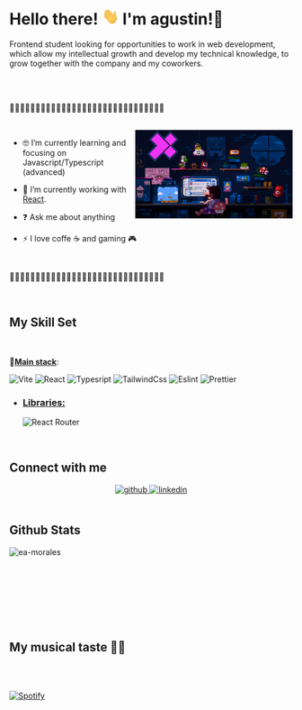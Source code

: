 # Hello there! <img src="./assets/wave.gif" width="30px" height="30px" />  I'm agustin!💜

Frontend student looking for opportunities to work in web development, which allow my intellectual growth and develop my technical knowledge, to grow together with the company and my coworkers. 

<br>
<br>

💜💜💜💜💜💜💜💜💜💜💜💜💜💜💜💜💜💜💜💜💜💜💜💜💜💜💜💜💜💜

<br>

<img align="right" alt="GIF" src="./assets/mario.gif" width="280px" />

- 🤓 I’m currently learning and focusing on Javascript/Typescript (advanced)

-  🌱 I’m currently working with [React](https://reactjs.org).


- ❓ Ask me about anything  


- ⚡ I love coffe ☕ and gaming 🎮

<br>

💜💜💜💜💜💜💜💜💜💜💜💜💜💜💜💜💜💜💜💜💜💜💜💜💜💜💜💜💜💜

<br>

## My Skill Set

<br>

💜<u>**Main stack**</u>:
 
  ![Vite](https://img.shields.io/static/v1?label=tool&labelColor=52bdff&message=Vite&color=B143f3&logo=Vite&logoColor=yellow) ![React](https://img.shields.io/static/v1?label=framework&labelColor=282c34&message=React&color=61dafb&logo=React&logoColor=61dafb) ![Typesript](https://img.shields.io/static/v1?label=Language&message=Typescript&color=blue&logo=TypeScript&logoColor=white) ![TailwindCss](https://img.shields.io/static/v1?label=framework&message=Tailwind%20Css&color=0ea5e9&logo=TailwindCSS&logoColor=0ea5e9) ![Eslint](https://img.shields.io/static/v1?label=tool&message=Eslint&color=341bab&logo=Eslint&logoColor=341bab) ![Prettier](https://img.shields.io/static/v1?label=tool&labelColor=f8bc45&message=Prettier&color=c596c7&logo=Prettier&logoColor=black)

- ### <u>Libraries:</u>
  ![React Router](https://img.shields.io/static/v1?label=library&labelColor=52bdff&message=React%20Router&color=B143f3&logo=ReactRouter&logoColor=yellow)




<br/>  


## Connect with me  
<div align="center">
<a href="https://github.com/EA-Morales" target="_blank">
<img src=https://img.shields.io/badge/github-%2324292e.svg?&style=for-the-badge&logo=github&logoColor=white alt=github style="margin-bottom: 5px;" />
</a>
<a href="https://linkedin.com/in/eduardo-agustin-morales" target="_blank">
<img src=https://img.shields.io/badge/linkedin-%231E77B5.svg?&style=for-the-badge&logo=linkedin&logoColor=white alt=linkedin style="margin-bottom: 5px;" />
</a>  
</div>  
  

<br/>  


## Github Stats  


<p><img align="left" src="https://github-readme-stats.vercel.app/api/top-langs?username=ea-morales&show_icons=true&locale=en&layout=compact&theme=dracula&hide_border=true" alt="ea-morales" /></p>

<br>
<br>
<br>
<br>
<br>
<br>
<br>
<br>

## My musical taste 🕺🏻


<br>
<br>


[![Spotify](https://spotify-profile-ashy.vercel.app/api/spotify)](https://open.spotify.com/user/USER_NAME)

  
<!-- LINKS -->
[website]: https://portfolio-argentina-programa.web.app/
[linkedin]: https://www.linkedin.com/in/eduardo-agustin-morales/
